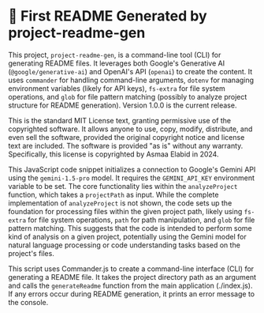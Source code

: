 # 🚀 First README Generated by project-readme-gen



This project, `project-readme-gen`, is a command-line tool (CLI) for generating README files. It leverages both Google's Generative AI (`@google/generative-ai`) and OpenAI's API (`openai`) to create the content.  It uses `commander` for handling command-line arguments, `dotenv` for managing environment variables (likely for API keys), `fs-extra` for file system operations, and `glob` for file pattern matching (possibly to analyze project structure for README generation).  Version 1.0.0 is the current release.


This is the standard MIT License text, granting permissive use of the copyrighted software.  It allows anyone to use, copy, modify, distribute, and even sell the software, provided the original copyright notice and license text are included.  The software is provided "as is" without any warranty.  Specifically, this license is copyrighted by Asmaa Elabid in 2024.


This JavaScript code snippet initializes a connection to Google's Gemini API using the `gemini-1.5-pro` model. It requires the `GEMINI_API_KEY` environment variable to be set. The core functionality lies within the `analyzeProject` function, which takes a `projectPath` as input. While the complete implementation of `analyzeProject` is not shown, the code sets up the foundation for processing files within the given project path, likely using `fs-extra` for file system operations, `path` for path manipulation, and `glob` for file pattern matching.  This suggests that the code is intended to perform some kind of analysis on a given project, potentially using the Gemini model for natural language processing or code understanding tasks based on the project's files.


This script uses Commander.js to create a command-line interface (CLI) for generating a README file.  It takes the project directory path as an argument and calls the `generateReadme` function from the main application (./index.js).  If any errors occur during README generation, it prints an error message to the console.
